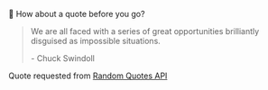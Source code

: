 📣 How about a quote before you go?

> We are all faced with a series of great opportunities brilliantly disguised as impossible situations.
>
> <p>- Chuck Swindoll</p>

Quote requested from [Random Quotes API](https://github.com/lukePeavey/quotable)
